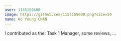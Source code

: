 ```yaml
---
user: 1155159600
image: https://github.com/1155159600.png?size=50
name: Ho Yeung CHAN
---
```

I contributed as the: Task 1 Manager, some reviews, ...
